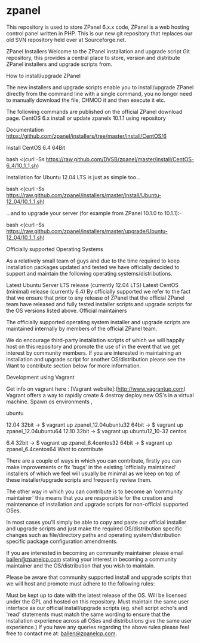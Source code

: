 zpanel
======

This repository is used to store ZPanel 6.x.x code, ZPanel is a web hosting control panel written in PHP. This is our new git repository that replaces our old SVN repository held over at Sourceforge.net.

ZPanel Installers
Welcome to the ZPanel installation and upgrade script Git repository, this provides a central place to store, version and distribute ZPanel installers and upgrade scripts from.

How to install/upgrade ZPanel

The new installers and upgrade scripts enable you to install/upgrade ZPanel directly from the command line with a single command, you no longer need to manually download the file, CHMOD it and then execute it etc.

The following commands are published on the official ZPanel download page.
CentOS 6.x install or update zpanelx 10.1.1 using repository

Documentation https://github.com/zpanel/installers/tree/master/install/CentOS/6

Install CentOS 6.4 64Bit

bash <(curl -Ss https://raw.github.com/DVSB/zpanel/master/install/CentOS-6_4/10_1_1.sh)

Installation for Ubuntu 12.04 LTS is just as simple too...

bash <(curl -Ss https://raw.github.com/zpanel/installers/master/install/Ubuntu-12_04/10_1_1.sh)

...and to upgrade your server (for example from ZPanel 10.1.0 to 10.1.1):-

bash <(curl -Ss https://raw.github.com/zpanel/installers/master/upgrade/Ubuntu-12_04/10_1_1.sh)

Officially supported Operating Systems

As a relatively small team of guys and due to the time required to keep installation packages updated and tested we have officially decided to support and maintain the following operating systems/distributions.

Latest Ubuntu Server LTS release (currently 12.04 LTS)
Latest CentOS (minimal) release (currently 6.4)
By officially supported we refer to the fact that we ensure that prior to any release of ZPanel that the official ZPanel team have released and fully tested installer scripts and upgrade scripts for the OS versions listed above.
Official maintainers

The officially supported operating system installer and upgrade scripts are maintained internally by members of the official ZPanel team.

We do encourage third-party installation scripts of which we will happily host on this repository and promote the use of in the event that we get interest by community members. If you are interested in maintaining an installation and upgrade script for another OS/distribution please see the Want to contribute section below for more information.

Development using Vagrant

Get info on vagrant here : [Vagrant website]:(http://www.vagrantup.com) Vagrant offers a way to rapidly create & destroy deploy new OS's in a virtual machine. Spawn os environments ,

ubuntu

12.04 
32bit -> $ vagrant up zpanel_12.04ubuntu32
64bit -> $ vagrant up zpanel_12.04ubuntu64
12.10
32bit -> $ vagrant up ubuntu12_10-32
centos

6.4
32bit -> $ vagrant up zpanel_6.4centos32
64bit -> $ vagrant up zpanel_6.4centos64
Want to contribute

There are a couple of ways in which you can contribute, firstly you can make improvements or fix 'bugs' in the existing 'officially maintained' installers of which we feel will usually be minimal as we keep on top of these installer/upgrade scripts and frequently review them.

The other way in which you can contribute is to become an 'community maintainer' this means that you are responsible for the creation and maintenance of installation and upgrade scripts for non-official supported OSes.

In most cases you'll simply be able to copy and paste our official installer and upgrade scripts and just make the required OS/distribution specific changes such as file/directory paths and operating system/distribution specific package configuration amendments.

If you are interested in becoming an community maintainer please email ballen@zpanelcp.com stating your interest in becoming a community maintainer and the OS/distribution that you wish to maintain.

Please be aware that community supported install and upgrade scripts that we will host and promote must adhere to the following rules:

Must be kept up to date with the latest release of the OS.
Will be licensed under the GPL and hosted on this repository.
Must maintain the same user interface as our official install/upgrade scripts (eg. shell script echo's and 'read' statements must match the same wording to ensure that the installation experience across all OSes and distributions give the same user experience.)
If you have any queries regarding the above rules please feel free to contact me at: ballen@zpanelcp.com.

